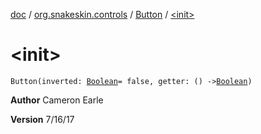 [doc](../../index.md) / [org.snakeskin.controls](../index.md) / [Button](index.md) / [&lt;init&gt;](./-init-.md)

# &lt;init&gt;

`Button(inverted: `[`Boolean`](https://kotlinlang.org/api/latest/jvm/stdlib/kotlin/-boolean/index.html)` = false, getter: () -> `[`Boolean`](https://kotlinlang.org/api/latest/jvm/stdlib/kotlin/-boolean/index.html)`)`

**Author**
Cameron Earle

**Version**
7/16/17

